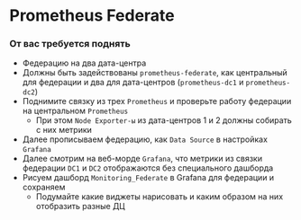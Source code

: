 # Prometheus Federate

### От вас требуется поднять
 - Федерацию на два дата-центра
 - Должны быть задействованы `prometheus-federate`, как центральный для федерации и два для дата-центров (`prometheus-dc1` и `prometheus-dc2`)
 - Поднимите связку из трех `Prometheus` и проверьте работу федерации на центральном `Prometheus`
   - При этом `Node Exporter-ы` из дата-центров 1 и 2 должны собирать с них метрики
 - Далее прописываем федерацию, как `Data Source` в настройках `Grafana`
 - Далее смотрим на веб-морде `Grafana`, что метрики из связки федерации `DC1` и `DC2` отображаются без специального дашборда
 - Рисуем дашборд `Monitoring_Federate` в Grafana для федерации и сохраняем
   - Подумайте какие виджеты нарисовать и каким образом на них отобразить разные ДЦ
